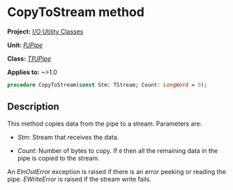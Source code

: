 # CopyToStream method

**Project:** [I/O Utility Classes](../API.md)

**Unit:** [_PJPipe_](./PJPipe.md)

**Class:** [_TPJPipe_](./TPJPipe.md)

**Applies to:** ~>1.0

```pascal
procedure CopyToStream(const Stm: TStream; Count: LongWord = 0);
```

## Description

This method copies data from the pipe to a stream. Parameters are:

* _Stm_: Stream that receives the data.

* _Count_: Number of bytes to copy. If `0` then all the remaining data in the pipe is copied to the stream.

An _EInOutError_ exception is raised if there is an error peeking or reading the pipe. _EWriteError_ is raised if the stream write fails.
